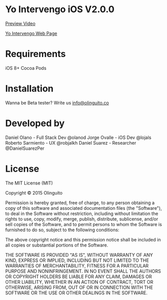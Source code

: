 # Yo Intervengo iOS V2.0.0 



[Preview Video](http://youtu.be/usObFXx_XUE)

[Yo Intervengo Web Page](http://yointervengo.co/)


# Requirements

iOS 8+
Cocoa Pods

# Installation


Wanna be Beta tester?
Write us info@olinguito.co


# Developed by

Daniel Olano - Full Stack Dev @olanod
Jorge Ovalle - iOS Dev @lojals
Roberto Sarmiento - UX @robjalkh
Daniel Suarez - Researcher @DanielSuarezPer


# License

The MIT License (MIT)

Copyright © 2015 Olinguito

Permission is hereby granted, free of charge, to any person obtaining a copy
of this software and associated documentation files (the "Software"), to deal
in the Software without restriction, including without limitation the rights
to use, copy, modify, merge, publish, distribute, sublicense, and/or sell
copies of the Software, and to permit persons to whom the Software is
furnished to do so, subject to the following conditions:

The above copyright notice and this permission notice shall be included in
all copies or substantial portions of the Software.

THE SOFTWARE IS PROVIDED "AS IS", WITHOUT WARRANTY OF ANY KIND, EXPRESS OR
IMPLIED, INCLUDING BUT NOT LIMITED TO THE WARRANTIES OF MERCHANTABILITY,
FITNESS FOR A PARTICULAR PURPOSE AND NONINFRINGEMENT. IN NO EVENT SHALL THE
AUTHORS OR COPYRIGHT HOLDERS BE LIABLE FOR ANY CLAIM, DAMAGES OR OTHER
LIABILITY, WHETHER IN AN ACTION OF CONTRACT, TORT OR OTHERWISE, ARISING FROM,
OUT OF OR IN CONNECTION WITH THE SOFTWARE OR THE USE OR OTHER DEALINGS IN
THE SOFTWARE.
